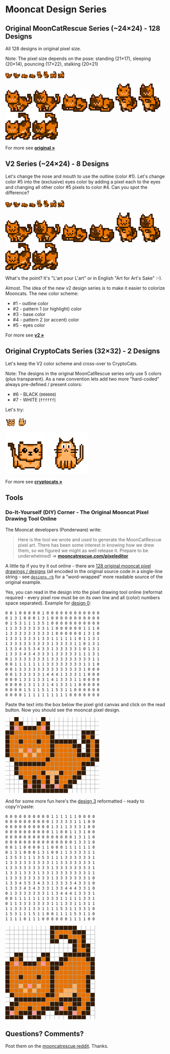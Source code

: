 # Mooncat Design Series



## Original MoonCatRescue Series (~24×24) - 128 Designs

All 128 designs in original pixel size.

Note: The pixel size depends on the pose:
standing (21×17), sleeping (20×14), pouncing (17×22), stalking (20×21)

![](i/original-008.png)
![](i/original-012.png)
![](i/original-009.png)
![](i/original-013.png)
![](i/original-010.png)
![](i/original-014.png)
![](i/original-011.png)
![](i/original-015.png)

![](i/original-008x4.png)
![](i/original-012x4.png)
![](i/original-009x4.png)
![](i/original-013x4.png)
![](i/original-010x4.png)
![](i/original-014x4.png)
![](i/original-011x4.png)
![](i/original-015x4.png)

For more see [**original »**](original)



## V2 Series (~24×24) -  8 Designs

Let's change the nose and mouth to use the outline (color #1).
Let's change color #5 into the (exclusive) eyes color
by adding a pixel each to the eyes
and changing all other color #5 pixels to color #4.
Can you spot the difference?

![](i/v2-008.png)
![](i/v2-012.png)
![](i/v2-009.png)
![](i/v2-013.png)
![](i/v2-010.png)
![](i/v2-014.png)
![](i/v2-011.png)
![](i/v2-015.png)

![](i/v2-008x4.png)
![](i/v2-012x4.png)
![](i/v2-009x4.png)
![](i/v2-013x4.png)
![](i/v2-010x4.png)
![](i/v2-014x4.png)
![](i/v2-011x4.png)
![](i/v2-015x4.png)


What's the point?
It's "L'art pour L'art" or in English "Art for Art's Sake" :-).

Almost. The idea of the new v2 design series is to make
it easier to colorize Mooncats. The new color scheme:

- #1 - outline color
- #2 - pattern 1 (or highlight) color
- #3 - base color
- #4 - pattern 2 (or accent) color
- #5 - eyes color

For more see [**v2 »**](v2)



## Original CryptoCats Series (32×32) - 2 Designs

Let's keep the V2 color scheme
and cross-over to CryptoCats.

Note: The designs in the original MoonCatRescue series
only use 5 colors (plus transparent).
As a new convention lets add two more "hard-coded" always pre-defined / present colors:

- #6 - BLACK (`000000`)
- #7 - WHITE (`ffffff`)

Let's try:

![](i/cryptocats-000.png)
![](i/cryptocats-001.png)

![](i/cryptocats-000x4.png)
![](i/cryptocats-001x4.png)


For more see [**cryptocats »**](cryptocats)






## Tools

###  Do-It-Yourself (DIY) Corner - The Original Mooncat Pixel Drawing Tool Online

The Mooncat developers (Ponderware) write:

> Here is the tool we wrote and used to generate the MoonCatRescue pixel art.
> There has been some interest in knowing how we drew them, so we figured we might as well release it.
> Prepare to be underwhelmed!  => [**mooncatrescue.com/pixeleditor**](https://mooncatrescue.com/pixeleditor)



A little tip if you try it out online - there are [128 original mooncat pixel drawings / designs](https://github.com/cryptocopycats/awesome-mooncatrescue-bubble/blob/master/DESIGNS.md)
(all encoded in the original source code in a single-line string - see [`designs.rb`](https://raw.githubusercontent.com/cryptocopycats/mooncats/master/mooncats/lib/mooncats/designs.rb) for a "word-wrapped" more readable
source of the original example.

Yes, you can read in the design into the pixel drawing tool online  (reformat required - every pixel row must be on its own line
and all (color) numbers space separated).
Example for [design 0](original/000.txt):

```
0 0 1 0 0 0 0 0 1 0 0 0 0 0 0 0 0 0 0 0 0
0 1 3 1 0 0 0 1 3 1 0 0 0 0 0 0 0 0 0 0 0
0 1 5 3 1 1 1 3 5 1 0 0 0 0 0 0 0 0 0 0 0
1 1 3 3 3 3 3 3 3 1 1 0 0 0 0 0 0 1 1 1 0
1 3 3 3 3 3 3 3 3 3 1 0 0 0 0 0 0 1 3 1 0
1 3 3 1 3 3 3 1 3 3 1 1 1 1 1 1 0 1 1 3 1
1 3 3 3 3 3 3 3 3 3 1 3 3 3 3 1 1 0 1 3 1
1 3 3 4 3 5 3 4 3 3 1 3 3 3 3 3 1 0 1 3 1
1 3 3 3 4 3 4 3 3 3 1 3 3 3 3 3 1 1 1 3 1
0 1 3 3 3 3 3 3 3 1 3 3 3 3 3 3 3 3 3 1 1
0 0 1 1 1 1 1 1 1 3 3 3 3 3 3 3 3 1 1 1 0
0 0 1 3 3 3 3 3 3 3 3 3 3 3 3 3 3 1 0 0 0
0 0 1 3 3 3 3 3 1 4 4 4 1 3 3 3 1 1 0 0 0
0 0 0 1 3 3 1 3 3 1 4 1 3 3 3 1 1 0 0 0 0
0 0 0 0 1 3 1 1 3 1 4 1 3 3 1 1 0 0 0 0 0
0 0 0 0 1 5 1 1 5 1 1 5 3 1 1 0 0 0 0 0 0
0 0 0 0 1 1 1 1 1 1 1 1 1 1 0 0 0 0 0 0 0
```

Paste the text into the box below the pixel grid canvas and click on the read button.
Now you should see the mooncat pixel design.


![](https://github.com/cryptocopycats/awesome-mooncatrescue-bubble/raw/master/i/pixel-design-000.png)


And for some more fun here's the [design 3](original/003.txt) reformatted - ready to copy'n'paste:

```
0 0 0 0 0 0 0 0 0 0 1 1 1 1 1 1 0 0 0 0
0 0 0 0 0 0 0 0 0 0 1 3 3 3 3 1 1 1 0 0
0 0 0 0 0 0 0 0 0 0 1 3 1 1 3 3 3 1 0 0
0 0 0 0 0 0 0 0 0 0 1 1 0 0 1 1 3 1 0 0
0 0 0 0 0 0 0 0 0 0 0 0 0 0 0 1 3 1 1 0
0 0 0 0 0 0 0 0 0 0 0 0 0 0 0 1 3 3 1 0
0 0 1 1 0 0 0 0 1 1 0 0 0 1 1 1 1 1 1 0
0 1 3 1 0 0 0 1 3 1 0 0 1 1 3 3 3 3 1 1
1 3 5 3 1 1 1 3 5 3 1 1 1 3 3 3 3 3 3 1
1 3 3 3 3 3 3 3 3 3 1 1 3 3 3 3 3 3 3 1
1 3 3 3 3 3 3 3 3 3 1 3 3 3 3 3 3 3 3 1
1 3 3 1 3 3 3 1 3 3 1 3 3 3 3 3 3 3 1 1
1 3 3 3 3 3 3 3 3 3 1 3 3 3 3 3 3 3 1 0
1 3 3 4 3 5 3 4 3 3 1 3 3 3 3 4 3 3 1 0
1 3 3 3 4 3 4 3 3 3 1 3 3 4 4 4 3 3 1 0
0 1 3 3 3 3 3 3 3 1 1 3 4 4 4 1 3 3 3 1
0 0 1 1 1 1 1 1 1 3 3 3 1 1 1 1 1 3 3 1
0 1 1 3 3 3 3 3 3 3 1 1 1 3 3 1 1 3 1 1
1 1 3 3 3 1 3 3 1 1 1 1 5 3 1 1 3 3 1 0
1 5 3 1 1 1 5 1 1 0 0 1 1 1 1 5 3 1 1 0
1 1 1 1 0 1 1 1 0 0 0 0 0 0 1 1 1 1 0 0
```

![](https://github.com/cryptocopycats/awesome-mooncatrescue-bubble/raw/master/i/pixel-design-003.png)






## Questions? Comments?

Post them on the [mooncatrescue reddit](https://old.reddit.com/r/mooncatrescue). Thanks.

